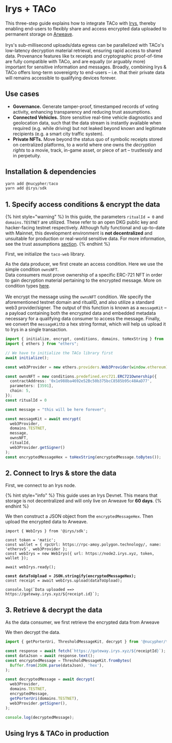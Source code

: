 # Irys + TACo

This three-step guide explains how to integrate TACo with [Irys](https://docs.irys.xyz/), thereby enabling end-users to flexibly share and access encrypted data uploaded to permanent storage on [Arweave](https://www.arweave.org/build). \
\
Irys's sub-millisecond uploads/data egress can be parallelized with TACo's low-latency decryption material retrieval, ensuring rapid access to shared data. Provenance features like tx receipts and cryptographic proof-of-time are fully compatible with TACo, and are equally (or arguably more) important for sensitive information and messages. Broadly, combining Irys & TACo offers long-term sovereignty to end-users – i.e. that their private data will remains accessible to qualifying devices forever.&#x20;

## Use cases&#x20;

* **Governance.** Generate tamper-proof, timestamped records of voting activity, enhancing transparency and reducing trust assumptions.&#x20;
* **Connected Vehicles.** Store sensitive real-time vehicle diagnostics and geolocation data, such that the data stream is instantly available when required (e.g. while driving) but not leaked beyond known and legitimate recipients (e.g. a smart city traffic system).&#x20;
* **Private NFTs.** Move beyond the status quo of symbolic receipts stored on centralized platforms, to a world where one owns the _decryption rights_ to a movie, track, in-game asset, or piece of art – trustlessly and in perpetuity.&#x20;

## Installation & dependencies

```typescript
yarn add @nucypher/taco
yarn add @irys/sdk
```

## 1. Specify access conditions & encrypt the data&#x20;

{% hint style="warning" %}
In this guide, the parameters `ritualId = 0` and `domains.TESTNET` are utilized. These refer to an open DKG public key and hacker-facing testnet respectively. Although fully functional and up-to-date with Mainnet, this development environment is **not decentralized** and unsuitable for production or real-world sensitive data. For more information, see the trust assumptions [section](../trust-assumptions/testnet-trust-assumptions/).&#x20;
{% endhint %}

First, we initialize the `taco-web` library.&#x20;

As the data producer, we first create an access condition. Here we use the simple condition `ownsNFT`.\
Data consumers must prove ownership of a specific ERC-721 NFT in order to gain decryption material pertaining to the encrypted message. More on condition types [here](../conditions/).\
\
We encrypt the message using the `ownsNFT` condition. We specify the aforementioned testnet domain and ritualID, and also utilize a standard web3 provider/signer. The output of this function is known as a `messageKit` – a payload containing both the encrypted data and embedded metadata necessary for a qualifying data consumer to access the message. Finally, we convert the `messageKit`to a hex string format, which will help us upload it to Irys in a single transaction.&#x20;

```typescript
import { initialize, encrypt, conditions, domains, toHexString } from '@nucypher/taco';
import { ethers } from "ethers";

// We have to initialize the TACo library first
await initialize();

const web3Provider = new ethers.providers.Web3Provider(window.ethereum);

const ownsNFT = new conditions.predefined.erc721.ERC721Ownership({
  contractAddress: '0x1e988ba4692e52Bc50b375bcC8585b95c48AaD77',
  parameters: [3591],
  chain: 5,
});
const ritualId = 0

const message = "this will be here forever";

const messageKit = await encrypt(
  web3Provider,
  domains.TESTNET,
  message,
  ownsNFT,
  ritualId,
  web3Provider.getSigner() 
);
const encryptedMessageHex = toHexString(encryptedMessage.toBytes());
```

## 2. Connect to Irys & store the data&#x20;

First, we connect to an Irys node.&#x20;

{% hint style="info" %}
This guide uses an Irys Devnet. This means that storage is not decentralized and will only live on Arweave for **60 days**.&#x20;
{% endhint %}

We then construct a JSON object from the `encryptedMessageHex`. Then upload the encrypted data to Arweave.

<pre class="language-typescript"><code class="lang-typescript">import { WebIrys } from '@irys/sdk';

const token = 'matic';
const wallet = { rpcUrl: https://rpc-amoy.polygon.technology/, name: 'ethersv5', web3Provider };
const webIrys = new WebIrys({ url: https://node2.irys.xyz, token, wallet });

await webIrys.ready();

<strong>const dataToUpload = JSON.stringify(encryptedMessageHex);
</strong>const receipt = await webIrys.upload(dataToUpload);

console.log(`Data uploaded ==> https://gateway.irys.xyz/${receipt.id}`);
</code></pre>

## 3. Retrieve & decrypt the data

As the data consumer, we first retrieve the encrypted data from Arweave&#x20;

We then decrypt the data.&#x20;

```typescript
import { getPorterUri, ThresholdMessageKit, decrypt } from '@nucypher/taco';

const response = await fetch(`https://gateway.irys.xyz/${receiptId}`);
const dataJson = await response.text();
const encryptedMessage = ThresholdMessageKit.fromBytes(
  Buffer.from(JSON.parse(dataJson), 'hex'),
);

const decryptedMessage = await decrypt(
  web3Provider,
  domains.TESTNET,
  encryptedMessage,
  getPorterUri(domains.TESTNET),
  web3Provider.getSigner(),
);

console.log(decryptedMessage);
```

## Using Irys & TACo in production&#x20;


